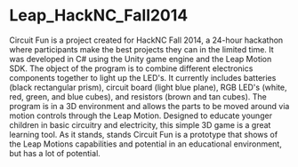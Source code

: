 Leap_HackNC_Fall2014
====================

Circuit Fun is a project created for HackNC Fall 2014, a 24-hour hackathon where
participants make the best projects they can in the limited time. It was 
developed in C# using the Unity game engine and the Leap Motion SDK. The object
of the program is to combine different electronics components together to light
up the LED's. It currently includes batteries (black rectangular prism), circuit
board (light blue plane), RGB LED's (white, red, green, and blue cubes), and 
resistors (brown and tan cubes). The program is in a 3D environment and allows
the parts to be moved around via motion controls through the Leap Motion. 
Designed to educate younger children in basic circuitry and electricity, this 
simple 3D game is a great learning tool. As it stands, stands Circuit Fun is a 
prototype that shows of the Leap Motions capabilities and potential in an 
educational environment, but has a lot of potential.
